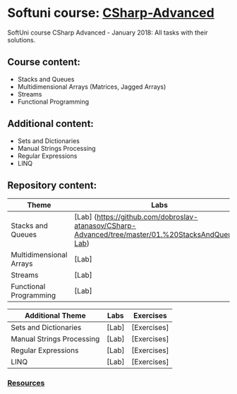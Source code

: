 # Softuni course: [CSharp-Advanced](https://softuni.bg/trainings/1841/csharp-advanced-january-2017)
SoftUni course CSharp Advanced - January 2018: All tasks with their solutions.

## Course content:
- Stacks and Queues
- Multidimensional Arrays (Matrices, Jagged Arrays)
- Streams
- Functional Programming

## Additional content:
- Sets and Dictionaries
- Manual Strings Processing
- Regular Expressions
- LINQ

## Repository content:
Theme							| Labs																																| Exercises																																	
--------------------------------|-----------------------------------------------------------------------------------------------------------------------------------|----------------
Stacks and Queues				| [Lab]	(https://github.com/dobroslav-atanasov/CSharp-Advanced/tree/master/01.%20StacksAndQueues-Lab)								| [Exercises]
Multidimensional Arrays			| [Lab]																																| [Exercises]
Streams  						| [Lab]																																| [Exercises]
Functional Programming			| [Lab]																																| [Exercises]

Additional Theme				| Labs																																| Exercises																																	
--------------------------------|-----------------------------------------------------------------------------------------------------------------------------------|----------------
Sets and Dictionaries			| [Lab]																																| [Exercises]
Manual Strings Processing		| [Lab]																																| [Exercises]
Regular Expressions				| [Lab]																																| [Exercises]
LINQ 							| [Lab]																																| [Exercises]

### [Resources](https://github.com/dobroslav-atanasov/CSharp-Advanced/tree/master/Resources)	